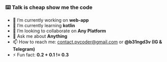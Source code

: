 ### ⌨️ Talk is cheap show me the code

- 🔭 I’m currently working on **web-app**
- 🌱 I’m currently learning **kotlin**
- 👯 I’m looking to collaborate on **Any Platform**
- 💬 Ask me about **Anything**
- 📫 How to reach me: contact.pycoder@gmail.com or **@b31ngd3v (IG & Telegram)**
- ⚡ Fun fact: **0.2 + 0.1 != 0.3**
